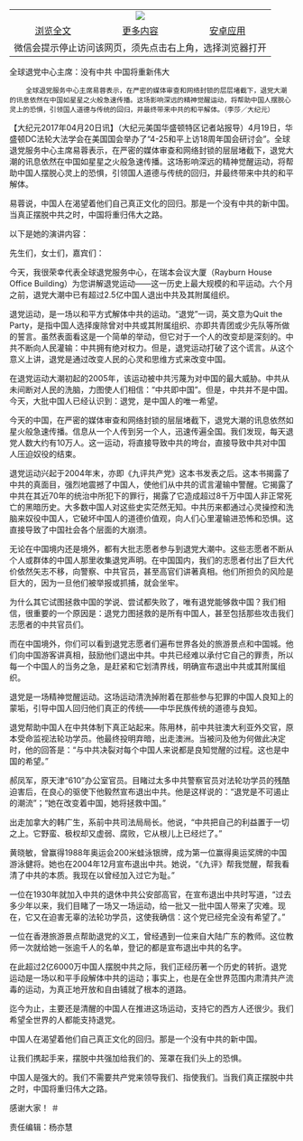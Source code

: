 

<table>
  <tr>
    <td align="center" colspan="3">
      <a href="https://github.com/ogate/ogate/blob/master/README.md"><img src="https://cloud.githubusercontent.com/assets/11880933/13434984/f430fae2-e012-11e5-814f-c2df1e82b247.jpg"/></a>
    </td>
  </tr>
  <tr>
    <td align="center">
      <a href="https://s3.ap-south-1.amazonaws.com/ogatem/oGate.htm?c818136&from=oNote">浏览全文</a>
    </td>
    <td align="center">
      <a href="https://s3.ap-south-1.amazonaws.com/ogatem/oGate.htm?from=oNote">更多内容</a>
    </td>
    <td align="center">
      <a href="https://raw.githubusercontent.com/ogate/up/master/ogate.apk">安卓应用</a>
    </td>
  </tr>
  <tr>
    <td align="center" colspan="3">
      微信会提示停止访问该网页，须先点击右上角，选择浏览器打开
    </td>
  </tr>
</table>    



全球退党中心主席：没有中共 中国将重新伟大






        全球退党服务中心主席易蓉表示，在严密的媒体审查和网络封锁的层层堵截下，退党大潮的讯息依然在中国如星星之火般急速传播。这场影响深远的精神觉醒运动，将帮助中国人摆脱心灵上的恐惧，引领国人道德与传统的回归，并最终带来中共的和平解体。（李莎／大纪元）




【大纪元2017年04月20日讯】（大纪元美国华盛顿特区记者站报导）4月19日，华盛顿DC法轮大法学会在美国国会举办了“4-25和平上访18周年国会研讨会”。全球退党服务中心主席易蓉表示，在严密的媒体审查和网络封锁的层层堵截下，退党大潮的讯息依然在中国如星星之火般急速传播。这场影响深远的精神觉醒运动，将帮助中国人摆脱心灵上的恐惧，引领国人道德与传统的回归，并最终带来中共的和平解体。


易蓉说，中国人在渴望着他们自己真正文化的回归。那是一个没有中共的新中国。当真正摆脱中共之时，中国将重归伟大之路。


以下是她的演讲内容：


先生们，女士们，嘉宾们：


今天，我很荣幸代表全球退党服务中心，在瑞本会议大厦（Rayburn House Office Building）为您讲解退党运动——这一历史上最大规模的和平运动。六个月之前，退党大潮中已有超过2.5亿中国人退出中共及其附属组织。


退党运动，是一场以和平方式解体中共的运动。“退党”一词，英文意为Quit the Party，是指中国人选择废除曾对中共或其附属组织、亦即共青团或少先队等所做的誓言。虽然表面看这是一个简单的举动，但它对于一个人的改变却是深刻的。中共不断向人民灌输：中共拥有绝对权力。但是，退党运动打破了这个谎言。从这个意义上讲，退党是通过改变人民的心灵和思维方式来改变中国。


在退党运动大潮初起的2005年，该运动被中共污蔑为对中国的最大威胁。中共从未间断对人民的洗脑，力图使人们相信：“中共即中国”。但是，中共并不是中国。今天，大批中国人已经认识到：退党，是中国人的唯一希望。


今天的中国，在严密的媒体审查和网络封锁的层层堵截下，退党大潮的讯息依然如星火般急速传播。信息从一个人传到另一个人，迅速传遍全国。我们发现，每天退党人数大约有10万人。这一运动，将直接导致中共的垮台，直接导致中共对中国人压迫奴役的结束。


退党运动兴起于2004年末，亦即《九评共产党》这本书发表之后。这本书揭露了中共的真面目，强烈地震撼了中国人，使他们从中共的谎言灌输中警醒。它揭露了中共在其近70年的统治中所犯下的罪行，揭露了它造成超过8千万中国人非正常死亡的黑暗历史。大多数中国人对这些史实茫然无知。中共历来都通过心灵操控和洗脑来奴役中国人，它破坏中国人的道德价值观，向人们心里灌输进恐怖和恐惧。这直接导致了中国社会各个层面的大崩溃。


无论在中国境内还是境外，都有大批志愿者参与到退党大潮中。这些志愿者不断从个人或群体的中国人那里收集退党声明。在中国国内，我们的志愿者付出了巨大代价依然矢志不移，向警察、中共官员，甚至高官们讲著真相。他们所担负的风险是巨大的，因为一旦他们被举报或抓捕，就会坐牢。


为什么其它试图拯救中国的学说、尝试都失败了，唯有退党能够救中国？我们相信，很重要的一个原因是：退党力图拯救的是所有中国人，甚至包括那些攻击我们志愿者的中共官员们。


而在中国境外，你们可以看到退党志愿者们遍布世界各处的旅游景点和中国城。他们向中国游客讲真相，鼓励他们退出中共。中共已经难以承付它自己的罪责，所以每一个中国人的当务之急，是赶紧和它划清界线，明确宣布退出中共或其附属组织。


退党是一场精神觉醒运动。这场运动清洗掉附着在那些参与犯罪的中国人良知上的蒙垢，引导中国人回归他们真正的传统——中华民族传统的道德与良知。


退党帮助中国人在中共体制下真正站起来。陈用林，前中共驻澳大利亚外交官，原本受命监视法轮功学员。他最终投明弃暗，出走澳洲。当被问及他为何做此决定时，他的回答是：“与中共决裂对每个中国人来说都是良知觉醒的过程。这也是中国的希望。”


郝凤军，原天津“610”办公室官员。目睹过太多中共警察官员对法轮功学员的残酷迫害后，在良心的驱使下他毅然宣布退出中共。他是这样说的：“退党是不可遏止的潮流”；“她在改变着中国，她将拯救中国。”


出走加拿大的韩广生，系前中共司法局局长。他说，“中共把自己的利益置于一切之上。它野蛮、极权却又虚弱、腐败，它从根儿上已经烂了。”


黄晓敏，曾赢得1988年奥运会200米蛙泳银牌，成为第一位赢得奥运奖牌的中国游泳健将。她也在2004年12月宣布退出中共。她说，“《九评》帮我觉醒，帮我看清了中共的本质。我现在以曾经加入过它为耻。”


一位在1930年就加入中共的退休中共公安部高官，在宣布退出中共时写道，“过去多少年以来，我们目睹了一场又一场运动，给一批又一批中国人带来了灾难。现在，它又在迫害无辜的法轮功学员，这使我确信：这个党已经完全没有希望了。”


一位在香港旅游景点帮助退党的义工，曾经遇到一位来自大陆广东的教师。这位教师一次就给她一张逾千人的名单，登记的都是宣布退出中共的名字。


在此超过2亿6000万中国人摆脱中共之际，我们正经历著一个历史的转折。退党运动是一场以和平手段解体中共的运动；事实上，也是在全世界范围内肃清共产流毒的运动，为真正地开放和自由铺就了根本的道路。


迄今为止，主要还是清醒的中国人在推进这场运动，支持它的西方人还很少。我们希望全世界的人都能支持退党。


中国人在渴望着他们自己真正文化的回归。那是一个没有中共的新中国。


让我们携起手来，摆脱中共强加给我们的、笼罩在我们头上的恐惧。


中国人是强大的。我们不需要共产党来领导我们、指使我们。当我们真正摆脱中共之时，中国将重归伟大之路。


感谢大家！ ＃


责任编辑：杨亦慧



